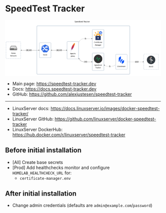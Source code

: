 # SpeedTest Tracker

![diagram](../../docs/diagrams/out/apps/speedtest-tracker.png)

- Main page: <https://speedtest-tracker.dev>
- Docs: <https://docs.speedtest-tracker.dev>
- GitHub: <https://github.com/alexjustesen/speedtest-tracker>

---

- LinuxServer docs: <https://docs.linuxserver.io/images/docker-speedtest-tracker/>
- LinuxServer GitHub: <https://github.com/linuxserver/docker-speedtest-tracker>
- LinuxServer DockerHub: <https://hub.docker.com/r/linuxserver/speedtest-tracker>

## Before initial installation

- \[All\] Create base secrets
- \[Prod\] Add healthchecks monitor and configure `HOMELAB_HEALTHCHECK_URL` for:
    - `certificate-manager.env`

## After initial installation

- Change admin credentials (defaults are `admin@example.com`/`password`)

